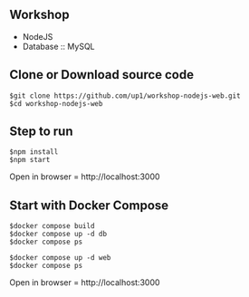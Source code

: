 ## Workshop
* NodeJS
* Database :: MySQL

## Clone or Download source code
```
$git clone https://github.com/up1/workshop-nodejs-web.git
$cd workshop-nodejs-web
```

## Step to run
```
$npm install
$npm start
```
Open in browser = http://localhost:3000


## Start with Docker Compose
```
$docker compose build
$docker compose up -d db
$docker compose ps

$docker compose up -d web
$docker compose ps
```

Open in browser = http://localhost:3000
